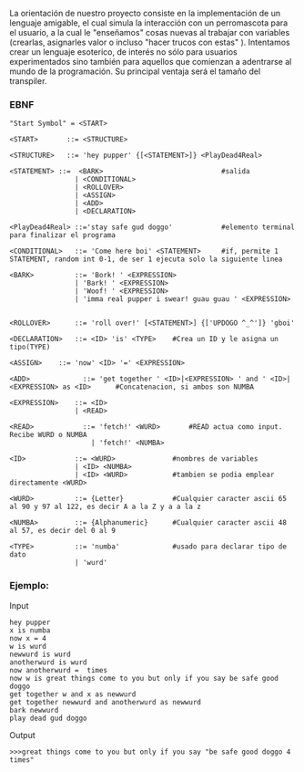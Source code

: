 La orientación de nuestro proyecto consiste en la implementación de un lenguaje amigable, el cual simula la interacción con un perromascota para el usuario, a la cual le "enseñamos" cosas nuevas al trabajar con variables (crearlas, asignarles valor o incluso "hacer trucos con estas" ). Intentamos crear un lenguaje esoterico, de interés no sólo para usuarios experimentados sino también para aquellos que comienzan a adentrarse al mundo de la programación. Su principal ventaja será el tamaño del transpiler.

### EBNF
```
"Start Symbol" = <START>

<START>       ::= <STRUCTURE> 

<STRUCTURE>   ::= 'hey pupper' {[<STATEMENT>]} <PlayDead4Real>

<STATEMENT>	::=  <BARK>                				#salida
                | <CONDITIONAL>
                | <ROLLOVER>
	        	| <ASSIGN>
	        	| <ADD>
	        	| <DECLARATION>
            
<PlayDead4Real> ::='stay safe gud doggo'            #elemento terminal para finalizar el programa

<CONDITIONAL>   ::= 'Come here boi' <STATEMENT>     #if, permite 1 STATEMENT, random int 0-1, de ser 1 ejecuta solo la siguiente linea

<BARK>          ::= 'Bork! ' <EXPRESSION>
                | 'Bark! ' <EXPRESSION>
                | 'Woof! ' <EXPRESSION>
                | 'imma real pupper i swear! guau guau ' <EXPRESSION>


<ROLLOVER>      ::= 'roll over!' [<STATEMENT>] {['UPDOGO ^_^']} 'gboi'

<DECLARATION>   ::= <ID> 'is' <TYPE>	#Crea un ID y le asigna un tipo(TYPE)

<ASSIGN>    ::= 'now' <ID> '=' <EXPRESSION>

<ADD>             ::= 'get together ' <ID>|<EXPRESSION> ' and ' <ID>|<EXPRESSION> as <ID>      #Concatenacion, si ambos son NUMBA 

<EXPRESSION>    ::= <ID>
	        	| <READ>
	        	
<READ>            ::= 'fetch!' <WURD>		#READ actua como input. Recibe WURD o NUMBA
                    | 'fetch!' <NUMBA>

<ID>            ::= <WURD>         		#nombres de variables
	        	| <ID> <NUMBA>
	        	| <ID> <WURD>			#tambien se podia emplear directamente <WURD> 

<WURD>          ::= {Letter}          	#Cualquier caracter ascii 65 al 90 y 97 al 122, es decir A a la Z y a a la z

<NUMBA>         ::= {Alphanumeric}    	#Cualquier caracter ascii 48 al 57, es decir del 0 al 9

<TYPE>          ::= 'numba'           	#usado para declarar tipo de dato
	        	| 'wurd'
```
### Ejemplo:

Input
```
hey pupper
x is numba
now x = 4
w is wurd
newwurd is wurd
anotherwurd is wurd
now anotherwurd =  times
now w is great things come to you but only if you say be safe good doggo 
get together w and x as newwurd
get together newwurd and anotherwurd as newwurd
bark newwurd
play dead gud doggo
```
Output
```
>>>great things come to you but only if you say "be safe good doggo 4 times"
```